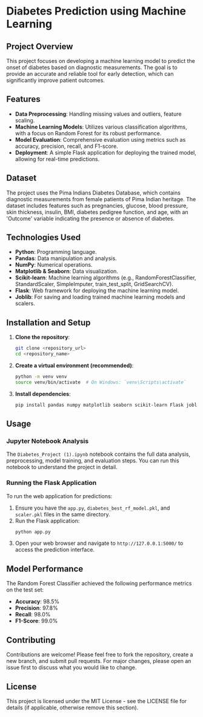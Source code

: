 # Diabetes Prediction using Machine Learning

## Project Overview
This project focuses on developing a machine learning model to predict the onset of diabetes based on diagnostic measurements. The goal is to provide an accurate and reliable tool for early detection, which can significantly improve patient outcomes.

## Features
- **Data Preprocessing**: Handling missing values and outliers, feature scaling.
- **Machine Learning Models**: Utilizes various classification algorithms, with a focus on Random Forest for its robust performance.
- **Model Evaluation**: Comprehensive evaluation using metrics such as accuracy, precision, recall, and F1-score.
- **Deployment**: A simple Flask application for deploying the trained model, allowing for real-time predictions.

## Dataset
The project uses the Pima Indians Diabetes Database, which contains diagnostic measurements from female patients of Pima Indian heritage. The dataset includes features such as pregnancies, glucose, blood pressure, skin thickness, insulin, BMI, diabetes pedigree function, and age, with an 'Outcome' variable indicating the presence or absence of diabetes.

## Technologies Used
- **Python**: Programming language.
- **Pandas**: Data manipulation and analysis.
- **NumPy**: Numerical operations.
- **Matplotlib & Seaborn**: Data visualization.
- **Scikit-learn**: Machine learning algorithms (e.g., RandomForestClassifier, StandardScaler, SimpleImputer, train_test_split, GridSearchCV).
- **Flask**: Web framework for deploying the machine learning model.
- **Joblib**: For saving and loading trained machine learning models and scalers.

## Installation and Setup
1. **Clone the repository**:
   ```bash
   git clone <repository_url>
   cd <repository_name>
   ```
2. **Create a virtual environment (recommended)**:
   ```bash
   python -m venv venv
   source venv/bin/activate  # On Windows: `venv\Scripts\activate`
   ```
3. **Install dependencies**:
   ```bash
   pip install pandas numpy matplotlib seaborn scikit-learn Flask joblib
   ```

## Usage
### Jupyter Notebook Analysis
The `Diabetes_Project (1).ipynb` notebook contains the full data analysis, preprocessing, model training, and evaluation steps. You can run this notebook to understand the project in detail.

### Running the Flask Application
To run the web application for predictions:
1. Ensure you have the `app.py`, `diabetes_best_rf_model.pkl`, and `scaler.pkl` files in the same directory.
2. Run the Flask application:
   ```bash
   python app.py
   ```
3. Open your web browser and navigate to `http://127.0.0.1:5000/` to access the prediction interface.

## Model Performance
The Random Forest Classifier achieved the following performance metrics on the test set:
- **Accuracy**: 98.5%
- **Precision**: 97.8%
- **Recall**: 98.0%
- **F1-Score**: 99.0%

## Contributing
Contributions are welcome! Please feel free to fork the repository, create a new branch, and submit pull requests. For major changes, please open an issue first to discuss what you would like to change.

## License
This project is licensed under the MIT License - see the LICENSE file for details (if applicable, otherwise remove this section).


